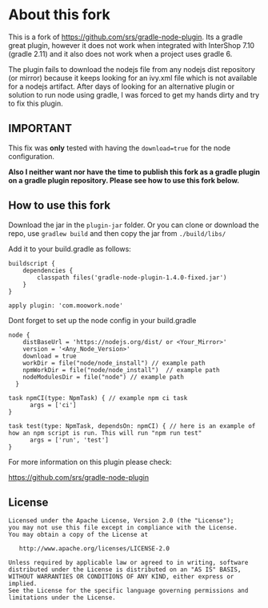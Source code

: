 # About this fork


This is a fork of https://github.com/srs/gradle-node-plugin. Its a gradle great plugin, however it does not work when integrated with InterShop 7.10 (gradle 2.11) and it also does not work when a project uses gradle 6. 

The plugin fails to download the nodejs file from any nodejs dist repository (or mirror) because it keeps looking for an ivy.xml file which is not available for a nodejs artifact. After days of looking for an alternative plugin or solution to run node using gradle, I was forced to get my hands dirty and try to fix this plugin.


## IMPORTANT 

This fix was **only** tested with having the `download=true` for the node configuration.

**Also I neither want nor have the time to publish this fork as a gradle plugin on a gradle plugin repository. Please see how to use this fork below.**



## How to use this fork


Download the jar in the `plugin-jar` folder. Or you can clone or download the repo, use `gradlew build` and then copy the jar from `./build/libs/`

Add it to your build.gradle as follows:

```
buildscript {
    dependencies {
        classpath files('gradle-node-plugin-1.4.0-fixed.jar')
    }
}

apply plugin: 'com.moowork.node'

```

Dont forget to set up the node config in your build.gradle

```
node {
    distBaseUrl = 'https://nodejs.org/dist/ or <Your_Mirror>'
    version = '<Any_Node_Version>'
    download = true
    workDir = file("node/node_install") // example path
    npmWorkDir = file("node/node_install")  // example path
    nodeModulesDir = file("node") // example path
  }

task npmCI(type: NpmTask) { // example npm ci task
      args = ['ci']
}

task test(type: NpmTask, dependsOn: npmCI) { // here is an example of how an npm script is run. This will run "npm run test" 
      args = ['run', 'test']
}
```
For more information on this plugin please check:

https://github.com/srs/gradle-node-plugin

## License

```
Licensed under the Apache License, Version 2.0 (the "License");
you may not use this file except in compliance with the License.
You may obtain a copy of the License at

   http://www.apache.org/licenses/LICENSE-2.0

Unless required by applicable law or agreed to in writing, software
distributed under the License is distributed on an "AS IS" BASIS,
WITHOUT WARRANTIES OR CONDITIONS OF ANY KIND, either express or implied.
See the License for the specific language governing permissions and
limitations under the License.
```
